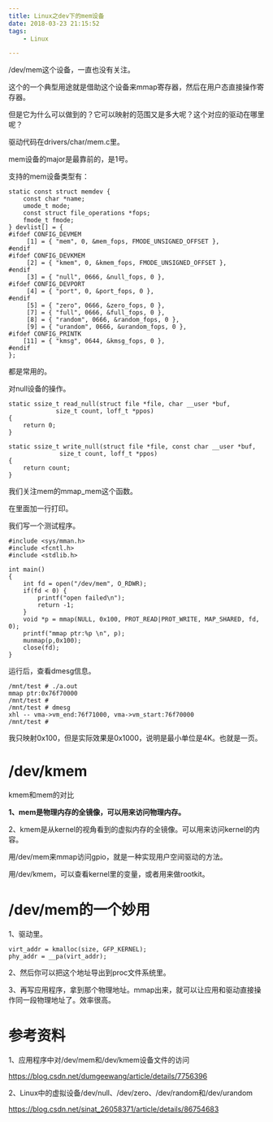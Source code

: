 ```yaml
---
title: Linux之dev下的mem设备
date: 2018-03-23 21:15:52
tags:
	- Linux

---
```




/dev/mem这个设备，一直也没有关注。

这个的一个典型用途就是借助这个设备来mmap寄存器，然后在用户态直接操作寄存器。

但是它为什么可以做到的？它可以映射的范围又是多大呢？这个对应的驱动在哪里呢？

驱动代码在drivers/char/mem.c里。



mem设备的major是最靠前的，是1号。

支持的mem设备类型有：

```
static const struct memdev {
	const char *name;
	umode_t mode;
	const struct file_operations *fops;
	fmode_t fmode;
} devlist[] = {
#ifdef CONFIG_DEVMEM
	 [1] = { "mem", 0, &mem_fops, FMODE_UNSIGNED_OFFSET },
#endif
#ifdef CONFIG_DEVKMEM
	 [2] = { "kmem", 0, &kmem_fops, FMODE_UNSIGNED_OFFSET },
#endif
	 [3] = { "null", 0666, &null_fops, 0 },
#ifdef CONFIG_DEVPORT
	 [4] = { "port", 0, &port_fops, 0 },
#endif
	 [5] = { "zero", 0666, &zero_fops, 0 },
	 [7] = { "full", 0666, &full_fops, 0 },
	 [8] = { "random", 0666, &random_fops, 0 },
	 [9] = { "urandom", 0666, &urandom_fops, 0 },
#ifdef CONFIG_PRINTK
	[11] = { "kmsg", 0644, &kmsg_fops, 0 },
#endif
};
```

都是常用的。

对null设备的操作。

```
static ssize_t read_null(struct file *file, char __user *buf,
			 size_t count, loff_t *ppos)
{
	return 0;
}

static ssize_t write_null(struct file *file, const char __user *buf,
			  size_t count, loff_t *ppos)
{
	return count;
}
```



我们关注mem的mmap_mem这个函数。

在里面加一行打印。

我们写一个测试程序。

```
#include <sys/mman.h>
#include <fcntl.h>
#include <stdlib.h>

int main() 
{
    int fd = open("/dev/mem", O_RDWR);
    if(fd < 0) {
        printf("open failed\n");
        return -1;
    }
    void *p = mmap(NULL, 0x100, PROT_READ|PROT_WRITE, MAP_SHARED, fd, 0);
    printf("mmap ptr:%p \n", p);
    munmap(p,0x100);
    close(fd);
}
```

运行后，查看dmesg信息。

```
/mnt/test # ./a.out 
mmap ptr:0x76f70000 
/mnt/test # 
/mnt/test # dmesg
xhl -- vma->vm_end:76f71000, vma->vm_start:76f70000
/mnt/test # 
```

我只映射0x100，但是实际效果是0x1000，说明是最小单位是4K。也就是一页。



# /dev/kmem

kmem和mem的对比

**1、mem是物理内存的全镜像，可以用来访问物理内存。**

2、kmem是从kernel的视角看到的虚拟内存的全镜像。可以用来访问kernel的内容。



用/dev/mem来mmap访问gpio，就是一种实现用户空间驱动的方法。

用/dev/kmem，可以查看kernel里的变量，或者用来做rootkit。



# /dev/mem的一个妙用

1、驱动里。

```
virt_addr = kmalloc(size, GFP_KERNEL);
phy_addr = __pa(virt_addr);
```

2、然后你可以把这个地址导出到proc文件系统里。

3、再写应用程序，拿到那个物理地址。mmap出来，就可以让应用和驱动直接操作同一段物理地址了。效率很高。



# 参考资料

1、应用程序中对/dev/mem和/dev/kmem设备文件的访问

https://blog.csdn.net/dumgeewang/article/details/7756396

2、Linux中的虚拟设备/dev/null、/dev/zero、/dev/random和/dev/urandom

https://blog.csdn.net/sinat_26058371/article/details/86754683

